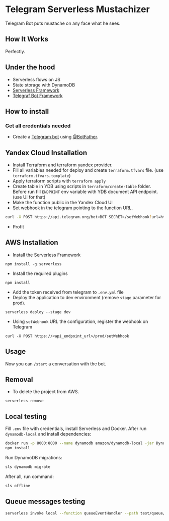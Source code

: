 # Telegram Serverless Mustachizer
Telegram Bot puts mustache on any face what he sees.

## How It Works

Perfectly.

## Under the hood

* Serverless flows on JS
* State storage with DynamoDB
* [Serverless Framework](https://www.serverless.com/framework/docs/getting-started/)
* [Telegraf Bot Framework](https://telegraf.js.org/)

## How to install

### Get all credentials needed

+ Create a [Telegram bot](https://core.telegram.org/bots#3-how-do-i-create-a-bot) using [@BotFather](https://telegram.me/BotFather).

## Yandex Cloud Installation

* Install Terraform and terraform yandex provider.
* Fill all variables needed for deploy and create `terraform.tfvars` file. (use `terraform.tfvars.template`)
* Apply terraform scripts with `terraform apply`
* Create table in YDB using scripts in `terraform/create-table` folder.
  Before run fill `ENDPOINT` env variable with YDB document API endpoint. (use UI for that)
* Make the function public in the Yandex Cloud UI
* Set webhook in the telegram pointing to the function URL.
```sh
curl -X POST https://api.telegram.org/bot<BOT SECRET>/setWebhook?url=https://functions.yandexcloud.net/<FUNCTION ID>
```
* Profit

## AWS Installation

+ Install the Serverless Framework
```
npm install -g serverless
```

+ Install the required plugins
```
npm install
```

+ Add the token received from telegram to `.env.yml` file
+ Deploy the application to dev environment (remove `stage` parameter for prod).
```
serverless deploy --stage dev
```

+ Using `setWebhook` URL the configuration, register the webhook on Telegram
```
curl -X POST https://<api_endpoint_url>/prod/setWebhook
```

## Usage
Now you can `/start` a conversation with the bot.

## Removal
+ To delete the project from AWS.
```
serverless remove
```

## Local testing

Fill `.env` file with credentials, install Serverless and Docker. After run `dynamodb-local` and install dependencies:

```bash
docker run -p 8000:8000 --name dynamodb amazon/dynamodb-local -jar DynamoDBLocal.jar -sharedDb
npm install
```

Run DynamoDB migrations:
```bash
sls dynamodb migrate
```

After all, run command:

```bash
sls offline
```

## Queue messages testing

```bash
serverless invoke local --function queueEventHandler --path test/queue/data.json
```